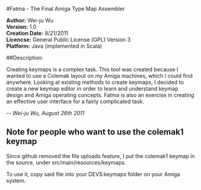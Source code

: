 #Fatma - The Final Amiga Type Map Assembler

<b>Author:</b>        Wei-ju Wu<br>
<b>Version:</b>       1.0<br>
<b>Creation Date:</b> 8/21/2011<br>
<b>Licencse:</b>      General Public License (GPL) Version 3<br>
<b>Platform:</b>      Java (implemented in Scala)

##Description:

Creating keymaps is a complex task. This tool was created because I wanted to use
a Colemak layout on my Amiga machines, which I could find anywhere.
Looking at existing methods to create keymaps, I decided to create a new keymap
editor in order to learn and understand keymap design and Amiga operating concepts.
Fatma is also an exercise in creating an effective user interface for a fairly
complicated task.


<i>-- Wei-ju Wu, August 26th 2011</i>


## Note for people who want to use the colemak1 keymap

Since github removed the file uploads feature, I put the colemak1 keymap in the
source, under src/main/resources/keymaps.

To use it, copy said file into your DEVS:keymaps folder on your Amiga system.

